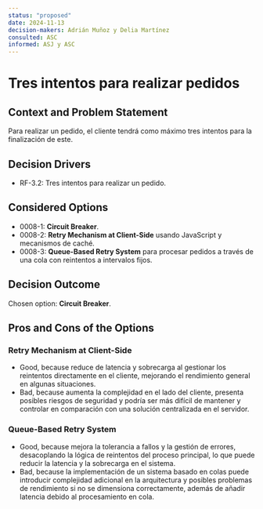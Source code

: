 ```yaml
---
status: "proposed"
date: 2024-11-13
decision-makers: Adrián Muñoz y Delia Martínez
consulted: ASC
informed: ASJ y ASC
---
```


# Tres intentos para realizar pedidos

## Context and Problem Statement

Para realizar un pedido, el cliente tendrá como máximo tres intentos para la finalización de este. 

## Decision Drivers

- RF-3.2: Tres intentos para realizar un pedido.

## Considered Options

- 0008-1: **Circuit Breaker**.
- 0008-2: **Retry Mechanism at Client-Side** usando JavaScript y mecanismos de caché.
- 0008-3: **Queue-Based Retry System** para procesar pedidos a través de una cola con reintentos a intervalos fijos.

## Decision Outcome

Chosen option: **Circuit Breaker**.

## Pros and Cons of the Options

### Retry Mechanism at Client-Side
- Good, because reduce de latencia y sobrecarga al gestionar los reintentos directamente en el cliente, mejorando el rendimiento general en algunas situaciones.
- Bad, because aumenta la complejidad en el lado del cliente, presenta posibles riesgos de seguridad y podría ser más difícil de mantener y controlar en comparación con una solución centralizada en el servidor.

### Queue-Based Retry System
- Good, because mejora la tolerancia a fallos y la gestión de errores, desacoplando la lógica de reintentos del proceso principal, lo que puede reducir la latencia y la sobrecarga en el sistema.
- Bad, because la implementación de un sistema basado en colas puede introducir complejidad adicional en la arquitectura y posibles problemas de rendimiento si no se dimensiona correctamente, además de añadir latencia debido al procesamiento en cola.
